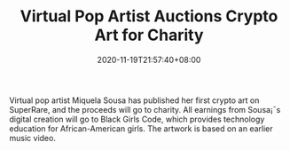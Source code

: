﻿---
title: "Virtual Pop Artist Auctions Crypto Art for Charity"
date: 2020-11-19T21:57:40+08:00
lastmod: 2020-11-19T16:45:40+08:00
draft: false
authors: ["Garrick"]
description: "Virtual pop artist Miquela Sousa has published her first crypto art on SuperRare, and the proceeds will go to charity. All earnings from Sousa¡¯s digital creation will go to Black Girls Code, which provides technology education for African-American girls. The artwork is based on an earlier music video."
featuredImage: "virtual-pop-artist-auctions-crypto-art-for-charity.png"
tags: ["Virtual World","Play to Earn"]
categories: ["news"]
news: ["Virtual World"]
weight: 
lightgallery: true
pinned: false
recommend: false
recommend1: false
---

Virtual pop artist Miquela Sousa has published her first crypto art on SuperRare, and the proceeds will go to charity. All earnings from Sousa¡¯s digital creation will go to Black Girls Code, which provides technology education for African-American girls. The artwork is based on an earlier music video.

<!--more-->

